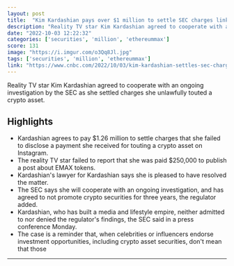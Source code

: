 ```yaml
---
layout: post
title:  "Kim Kardashian pays over $1 million to settle SEC charges linked to a crypto promo on her Instagram"
description: "Reality TV star Kim Kardashian agreed to cooperate with an ongoing investigation by the SEC as she settled charges she unlawfully touted a crypto asset."
date: "2022-10-03 12:22:32"
categories: ['securities', 'million', 'ethereummax']
score: 131
image: "https://i.imgur.com/o3Qq8Jl.jpg"
tags: ['securities', 'million', 'ethereummax']
link: "https://www.cnbc.com/2022/10/03/kim-kardashian-settles-sec-charges-instagram-crypto-promotion.html?utm_term=Autofeed&amp;utm_medium=Social&amp;utm_content=Main&amp;utm_source=Twitter#Echobox=1664796809"
---
```


Reality TV star Kim Kardashian agreed to cooperate with an ongoing investigation by the SEC as she settled charges she unlawfully touted a crypto asset.

## Highlights

- Kardashian agrees to pay $1.26 million to settle charges that she failed to disclose a payment she received for touting a crypto asset on Instagram.
- The reality TV star failed to report that she was paid $250,000 to publish a post about EMAX tokens.
- Kardashian's lawyer for Kardashian says she is pleased to have resolved the matter.
- The SEC says she will cooperate with an ongoing investigation, and has agreed to not promote crypto securities for three years, the regulator added.
- Kardashian, who has built a media and lifestyle empire, neither admitted to nor denied the regulator's findings, the SEC said in a press conference Monday.
- The case is a reminder that, when celebrities or influencers endorse investment opportunities, including crypto asset securities, don't mean that those

---
